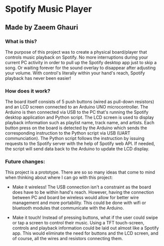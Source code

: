 # Spotify Music Player
## Made by Zaeem Ghauri

### What is this?

The purpose of this project was to create a physical board/player that controls music playback on Spotify. No more interruptions during your current PC activity in order to pull up
the Spotify desktop app just to skip a song. Or waiting forever for the sound overlay to disappear after adjusting your volume. With control's literally within your hand's reach,
Spotify playback has never been easier!

### How does it work?

The board itself consists of 5 push buttons (wired as pull-down resistors) and an LCD screen connected to an Arduino UNO microcontroller. The Arduino is then connected via USB to
the PC that's running the Spotify desktop application and Python script. The LCD screen is used to display playback information such as playlist name, track name, and artists. 
Each button press on the board is detected by the Arduino which sends the corresponding instruction to the Python script via USB (UART communciation). The Python script follows
the instruction by issuing requests to the Spotify server with the help of Spotify web API. If needed, the script will send data back to the Arduino to update the LCD display.

### Future changes:

This project is a prototype. There are so so many ideas that come to mind when thinking about where I can go with this project:

- Make it wireless! The USB connection isn't a constraint as the board does have to be within hand's reach. However, having the connection between PC and board be wireless
  would allow for better wire management and more portability. This could be done with wifi or bluetooth modules that communicate with the Arduino.
  
- Make it touch! Instead of pressing buttons, what if the user could swipe or tap a screen to control their music. Using a TFT touch-screen, controls and playback information could
  be laid out almost like a Spotify app. This would eliminate the need for buttons and the LCD screen, and of course, all the wires and resistors connecting them.
  
